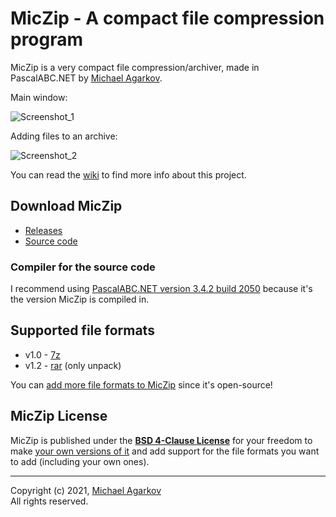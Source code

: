 # MicZip - A compact file compression program

MicZip is a very compact file compression/archiver, made in PascalABC.NET by [Michael Agarkov](https://github.com/MichaelAgarkov).

Main window:

![Screenshot_1](https://user-images.githubusercontent.com/81249219/123561810-4dd73780-d7b3-11eb-9341-4548a7869cda.png)

Adding files to an archive:

![Screenshot_2](https://user-images.githubusercontent.com/81249219/127415647-5fb10cc8-76fc-4be1-89eb-88c6ad1e6e1f.png)

You can read the [wiki](https://github.com/MichaelAgarkov/MicZip/wiki) to find more info about this project.

## Download MicZip

- [Releases](https://github.com/MichaelAgarkov/MicZip/releases)
- [Source code](https://github.com/MichaelAgarkov/MicZip)

### Compiler for the source code
I recommend using [PascalABC.NET version 3.4.2 build 2050](https://archive.org/download/pascalabc.net/PascalABCNETWithDotNetSetup.exe) because it's the version MicZip is compiled in.

## Supported file formats
- v1.0 - [7z](https://www.7-zip.org/7z.html)
- v1.2 - [rar](https://www.rarlab.com/rar_file.htm) (only unpack)

You can [add more file formats to MicZip](https://github.com/MichaelAgarkov/MicZip/wiki/Modifying) since it's open-source!

## MicZip License
MicZip is published under the [**BSD 4-Clause License**](https://github.com/MichaelAgarkov/MicZip/blob/main/License.txt) for your freedom to make [your own versions of it](https://github.com/MichaelAgarkov/MicZip/wiki/Modifying) and add support for the file formats you want to add (including your own ones).

---
Copyright (c) 2021, [Michael Agarkov](https://github.com/MichaelAgarkov)
<br>
All rights reserved.
